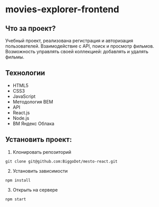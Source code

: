 # movies-explorer-frontend

## Что за проект? 

Учебный проект, реализована регистрация и авторизация пользователей. Взаимодействие с API, поиск и просмотр фильмов. Возможность управлять своей коллекцией: добавлять и удалять фильмы.   

## Технологии

* HTML5
* CSS3
* JavaScript
* Методология BEM
* API
* React.js
* Node.js
* ВМ Яндекс Облака

## Установить проект:

1. Клонировать репозиторий 

```
git clone git@github.com:BiggoDot/mesto-react.git
```

2. Установить зависимости 

```
npm install
```

3. Открыть на сервере 

```
npm start
```
